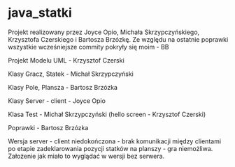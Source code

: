 # java_statki

Projekt realizowany przez Joyce Opio, Michała Skrzypczyńskiego, Krzysztofa Czerskiego i Bartosza Brzózkę.
Ze względu na ostatnie poprawki wszystkie wcześniejsze commity pokryły się moim - BB 

Projekt Modelu UML - Krzysztof Czerski

Klasy Gracz, Statek - Michał Skrzypczyński

Klasy Pole, Plansza - Bartosz Brzózka

Klasy Server - client - Joyce Opio

Klasa Test - Michał Skrzypczyński (hello screen - Krzysztof Czerski)

Poprawki - Bartosz Brzózka

Wersja server - client niedokończona - brak komunikacji między clientami po etapie zadeklarowania pozycji statków na planszy - gra niemożliwa. Założenie jak miało to wyglądać w wersji bez serwera.

